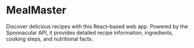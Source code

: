 # MealMaster
Discover delicious recipes with this React-based web app. Powered by the Spoonacular API, it provides detailed recipe information, ingredients, cooking steps, and nutritional facts.
